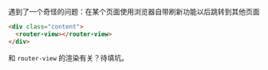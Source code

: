 遇到了一个奇怪的问题：在某个页面使用浏览器自带刷新功能以后跳转到其他页面   

```html
<div class="content">
  <router-view></router-view>
</div>
```

和 `router-view` 的渲染有关？待填坑。